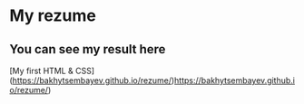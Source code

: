 # My rezume
## You can see my result here

[My first HTML & CSS] (https://bakhytsembayev.github.io/rezume/)https://bakhytsembayev.github.io/rezume/)
